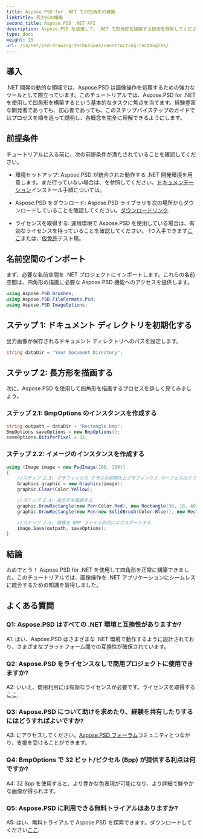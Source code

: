 ```yaml
---
title: Aspose.PSD for .NET での四角形の構築
linktitle: 長方形の構築
second_title: Aspose.PSD .NET API
description: Aspose.PSD を使用して、.NET で四角形を描画する技術を探索してください。シームレスな統合については、ステップバイステップのガイドに従ってください。画像操作ゲームを簡単にレベルアップさせます。
type: docs
weight: 15
url: /ja/net/psd-drawing-techniques/constructing-rectangles/
---
```

## 導入

.NET 開発の動的な領域では、Aspose.PSD は画像操作を処理するための強力なツールとして際立っています。このチュートリアルでは、Aspose.PSD for .NET を使用して四角形を構築するという基本的なタスクに焦点を当てます。経験豊富な開発者であっても、初心者であっても、このステップバイステップのガイドではプロセスを順を追って説明し、各概念を完全に理解できるようにします。

## 前提条件

チュートリアルに入る前に、次の前提条件が満たされていることを確認してください。

- 環境セットアップ: Aspose.PSD が統合された動作する .NET 開発環境を用意します。まだ行っていない場合は、を参照してください。[ドキュメンテーション](https://reference.aspose.com/psd/net/)インストール手順については。

-  Aspose.PSD をダウンロード: Aspose.PSD ライブラリを次の場所からダウンロードしていることを確認してください。[ダウンロードリンク](https://releases.aspose.com/psd/net/).

- ライセンスを取得する: 運用環境で Aspose.PSD を使用している場合は、有効なライセンスを持っていることを確認してください。 1つ入手できます[ここ](https://purchase.aspose.com/buy)または、[仮免許](https://purchase.aspose.com/temporary-license/)テスト用。

## 名前空間のインポート

まず、必要な名前空間を .NET プロジェクトにインポートします。これらの名前空間は、四角形の描画に必要な Aspose.PSD 機能へのアクセスを提供します。

```csharp
using Aspose.PSD.Brushes;
using Aspose.PSD.FileFormats.Psd;
using Aspose.PSD.ImageOptions;
```

## ステップ 1: ドキュメント ディレクトリを初期化する

出力画像が保存されるドキュメント ディレクトリへのパスを設定します。

```csharp
string dataDir = "Your Document Directory";
```

## ステップ 2: 長方形を描画する

次に、Aspose.PSD を使用して四角形を描画するプロセスを詳しく見てみましょう。

### ステップ 2.1: BmpOptions のインスタンスを作成する

```csharp
string outpath = dataDir + "Rectangle.bmp";
BmpOptions saveOptions = new BmpOptions();
saveOptions.BitsPerPixel = 32;
```

### ステップ 2.2: イメージのインスタンスを作成する

```csharp
using (Image image = new PsdImage(100, 100))
{
    //ステップ 2.3: グラフィックス クラスの初期化とグラフィックス サーフェスのクリア
    Graphics graphic = new Graphics(image);
    graphic.Clear(Color.Yellow);

    //ステップ 2.4: 長方形を描画する
    graphic.DrawRectangle(new Pen(Color.Red), new Rectangle(30, 10, 40, 80));
    graphic.DrawRectangle(new Pen(new SolidBrush(Color.Blue)), new Rectangle(10, 30, 80, 40));

    //ステップ 2.5: 画像を BMP ファイル形式にエクスポートする
    image.Save(outpath, saveOptions);
}
```

## 結論

おめでとう！ Aspose.PSD for .NET を使用して四角形を正常に構築できました。このチュートリアルでは、画像操作を .NET アプリケーションにシームレスに統合するための知識を習得しました。

## よくある質問

### Q1: Aspose.PSD はすべての .NET 環境と互換性がありますか?

A1: はい、Aspose.PSD はさまざまな .NET 環境で動作するように設計されており、さまざまなプラットフォーム間での互換性が確保されています。

### Q2: Aspose.PSD をライセンスなしで商用プロジェクトに使用できますか?

 A2: いいえ、商用利用には有効なライセンスが必要です。ライセンスを取得する[ここ](https://purchase.aspose.com/buy).

### Q3: Aspose.PSD について助けを求めたり、経験を共有したりするにはどうすればよいですか?

 A3: にアクセスしてください。[Aspose.PSD フォーラム](https://forum.aspose.com/c/psd/34)コミュニティとつながり、支援を受けることができます。

### Q4: BmpOptions で 32 ビット/ピクセル (Bpp) が提供する利点は何ですか?

A4: 32 Bpp を使用すると、より豊かな色表現が可能になり、より詳細で鮮やかな画像が得られます。

### Q5: Aspose.PSD に利用できる無料トライアルはありますか?

 A5: はい、無料トライアルで Aspose.PSD を探索できます。ダウンロードしてください[ここ](https://releases.aspose.com/).